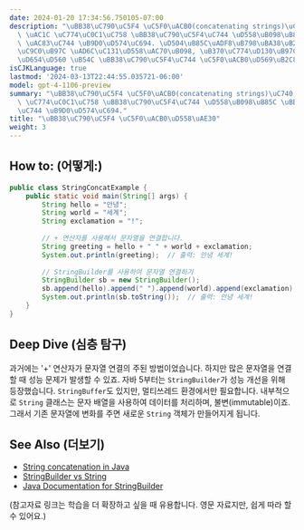 ```yaml
---
date: 2024-01-20 17:34:56.750105-07:00
description: "\uBB38\uC790\uC5F4 \uC5F0\uACB0(concatenating strings)\uC740 \uB450\
  \ \uAC1C \uC774\uC0C1\uC758 \uBB38\uC790\uC5F4\uC744 \uD558\uB098\uB85C \uBB36\uB294\
  \ \uAC83\uC744 \uB9D0\uD574\uC694. \uD504\uB85C\uADF8\uB798\uBA38\uB294 \uBA54\uC2DC\
  \uC9C0\uB97C \uAD6C\uC131\uD558\uAC70\uB098, \uB370\uC774\uD130\uB97C \uD615\uC2DD\
  \uD654\uD560 \uB54C \uBB38\uC790\uC5F4\uC744 \uC5F0\uACB0\uD569\uB2C8\uB2E4."
isCJKLanguage: true
lastmod: '2024-03-13T22:44:55.035721-06:00'
model: gpt-4-1106-preview
summary: "\uBB38\uC790\uC5F4 \uC5F0\uACB0(concatenating strings)\uC740 \uB450 \uAC1C\
  \ \uC774\uC0C1\uC758 \uBB38\uC790\uC5F4\uC744 \uD558\uB098\uB85C \uBB36\uB294 \uAC83\
  \uC744 \uB9D0\uD574\uC694."
title: "\uBB38\uC790\uC5F4 \uC5F0\uACB0\uD558\uAE30"
weight: 3
---
```


## How to: (어떻게:)
```java
public class StringConcatExample {
    public static void main(String[] args) {
        String hello = "안녕";
        String world = "세계";
        String exclamation = "!";
        
        // + 연산자를 사용해서 문자열을 연결합니다.
        String greeting = hello + " " + world + exclamation;
        System.out.println(greeting);  // 출력: 안녕 세계!
        
        // StringBuilder를 사용하여 문자열 연결하기
        StringBuilder sb = new StringBuilder();
        sb.append(hello).append(" ").append(world).append(exclamation);
        System.out.println(sb.toString());  // 출력: 안녕 세계!
    }
}
```

## Deep Dive (심층 탐구)
과거에는 '+' 연산자가 문자열 연결의 주된 방법이었습니다. 하지만 많은 문자열을 연결할 때 성능 문제가 발생할 수 있죠. 자바 5부터는 `StringBuilder`가 성능 개선을 위해 등장했습니다. `StringBuffer`도 있지만, 멀티쓰레드 환경에서만 필요합니다. 내부적으로 `String` 클래스는 문자 배열을 사용하여 데이터를 처리하며, 불변(immutable)이죠. 그래서 기존 문자열에 변화를 주면 새로운 `String` 객체가 만들어지게 됩니다.

## See Also (더보기)
- [String concatenation in Java](https://www.baeldung.com/java-strings-concatenation)
- [StringBuilder vs String](https://www.geeksforgeeks.org/string-vs-stringbuilder-vs-stringbuffer-in-java/)
- [Java Documentation for StringBuilder](https://docs.oracle.com/en/java/javase/17/docs/api/java.base/java/lang/StringBuilder.html) 

(참고자료 링크는 학습을 더 확장하고 싶을 때 유용합니다. 영문 자료지만, 쉽게 따라 할 수 있어요.)
